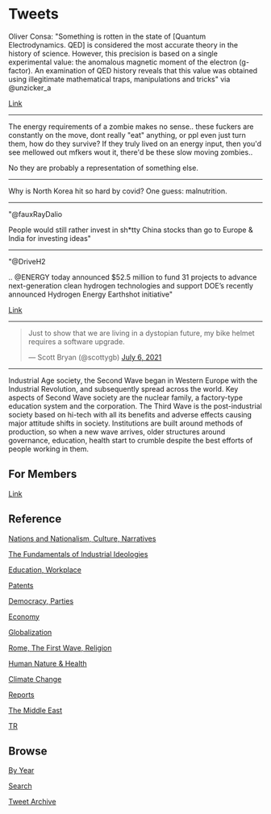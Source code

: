 # Tweets

Oliver Consa: "Something is rotten in the state of [Quantum
Electrodynamics. QED] is considered the most accurate theory in the
history of science. However, this precision is based on a single
experimental value: the anomalous magnetic moment of the electron
(g-factor). An examination of QED history reveals that this value was
obtained using illegitimate mathematical traps, manipulations and
tricks" via @unzicker_a

[Link](https://vixra.org/pdf/2002.0011v1.pdf)

---

The energy requirements of a zombie makes no sense.. these fuckers are
constantly on the move, dont really "eat" anything, or ppl even just
turn them, how do they survive? If they truly lived on an energy
input, then you'd see mellowed out mfkers wout it, there'd be these
slow moving zombies.. 

No they are probably a representation of something else.

---

Why is North Korea hit so hard by covid? One guess: malnutrition.

---

"@fauxRayDalio

People would still rather invest in sh*tty China stocks than go to
Europe & India for investing ideas"

---

"@DriveH2

.. @ENERGY today announced $52.5 million to fund 31 projects to
advance next-generation clean hydrogen technologies and support DOE’s
recently announced Hydrogen Energy Earthshot initiative"

[Link](https://buff.ly/3AyNTAF)

---

<blockquote class="twitter-tweet"><p lang="en" dir="ltr">Just to show that we are living in a dystopian future, my bike helmet requires a software upgrade.</p>&mdash; Scott Bryan (@scottygb) <a href="https://twitter.com/scottygb/status/1412525602687574028?ref_src=twsrc%5Etfw">July 6, 2021</a></blockquote> <script async src="https://platform.twitter.com/widgets.js" charset="utf-8"></script>

---

Industrial Age society, the Second Wave began in Western Europe with
the Industrial Revolution, and subsequently spread across the
world. Key aspects of Second Wave society are the nuclear family, a
factory-type education system and the corporation. The Third Wave is
the post-industrial society based on hi-tech with all its benefits and
adverse effects causing major attitude shifts in society. Institutions
are built around methods of production, so when a new wave arrives,
older structures around governance, education, health start to crumble
despite the best efforts of people working in them.

## For Members

[Link](https://thirdwave-members.herokuapp.com)

## Reference

[Nations and Nationalism, Culture, Narratives](/2013/02/nations-and-nationalism.md)

[The Fundamentals of Industrial Ideologies](/2011/04/fundamentals-of-industrial-ideologies.md)

[Education, Workplace](2017/09/education-workplace.md)

[Patents](/2018/09/patents.md)

[Democracy, Parties](/2016/11/democracy.md)

[Economy](/2018/05/economy.md)

[Globalization](/2018/09/globalization.md)

[Rome, The First Wave, Religion](/2017/12/rome.md)

[Human Nature & Health](/2020/07/human-nature.md)

[Climate Change](/2018/12/climate.md)

[Reports](/2019/05/reports.md)

[The Middle East](/2019/07/middleeast.md)

[TR](../tr)

## Browse

[By Year](years.md)

[Search](search.html)

[Tweet Archive](/tweets/README.md)

